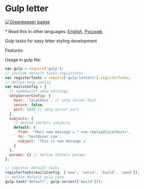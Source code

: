 # Gulp letter

[![Greenkeeper badge](https://badges.greenkeeper.io/andreymaznyak/gulp-letters.svg)](https://greenkeeper.io/)

\* Read this in other languages: [English](README.md), [Русский](README.ru.md),

Gulp tasks for easy letter styling development

Features:

Usage in gulp file:

```javascript
var gulp = require('gulp');
// include default tasks registrator
var registerTasks = require('gulp-letters').registerTasks;
// define smtp config
var mailsConfig = {
  // nodemailer smtp settings
  smtpServerConfig: {
    host: 'localhost', // smtp server host
    secure: false,
    port: 1025 // smtp server port
  },
  subjects: {
    // define letters subjects
    default: {
      from: '"Mail new message ✉️ " <no-replay@localhost>',
      to: 'test@user.com',
      subject: 'This is new message ✉️'
    }
  },
  params: {} // define letters params
};

// register default tasks
registerTasks(mailsConfig, ['new', 'serve', 'build', 'send']);
// define default gulp task
gulp.task('default', gulp.series(['build']));
```
